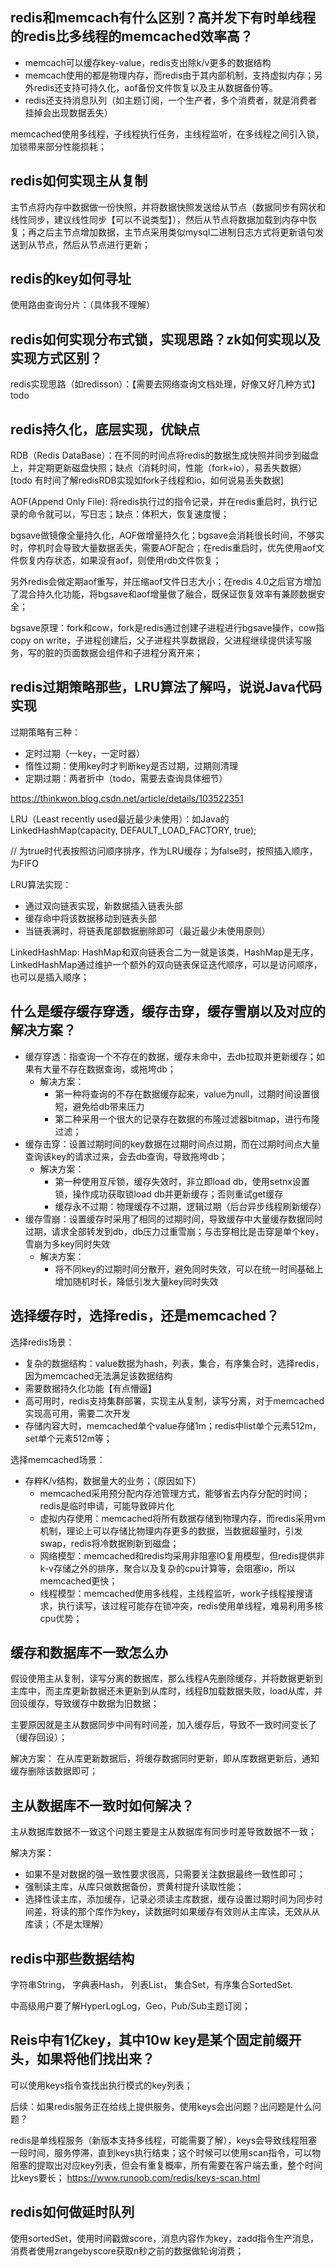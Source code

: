 ## redis和memcach有什么区别？高并发下有时单线程的redis比多线程的memcached效率高？
- memcach可以缓存key-value，redis支出除k/v更多的数据结构
- memcach使用的都是物理内存，而redis由于其内部机制，支持虚拟内存；另外redis还支持可持久化，aof备份文件恢复以及主从数据备份等。
- redis还支持消息队列（如主题订阅，一个生产者，多个消费者，就是消费者挂掉会出现数据丢失）

memcached使用多线程，子线程执行任务，主线程监听，在多线程之间引入锁，加锁带来部分性能损耗；

## redis如何实现主从复制

主节点将内存中数据做一份快照，并将数据快照发送给从节点（数据同步有网状和线性同步，建议线性同步【可以不说类型】），然后从节点将数据加载到内存中恢复；再之后主节点增加数据，主节点采用类似mysql二进制日志方式将更新语句发送到从节点，然后从节点进行更新；

## redis的key如何寻址

使用路由查询分片：（具体我不理解）

## redis如何实现分布式锁，实现思路？zk如何实现以及实现方式区别？

redis实现思路（如redisson）：【需要去网络查询文档处理，好像又好几种方式】
todo

## redis持久化，底层实现，优缺点

RDB（Redis DataBase）：在不同的时间点将redis的数据生成快照并同步到磁盘上，并定期更新磁盘快照；缺点（消耗时间，性能（fork+io），易丢失数据）
[todo 有时间了解redisRDB实现如fork子线程和io，如何说易丢失数据]

AOF(Append Only File): 将redis执行过的指令记录，并在redis重启时，执行记录的命令就可以，写日志；缺点：体积大，恢复速度慢；

bgsave做镜像全量持久化，AOF做增量持久化；bgsave会消耗很长时间，不够实时，停机时会导致大量数据丢失，需要AOF配合；在redis重启时，优先使用aof文件恢复内存状态，如果没有aof，则使用rdb文件恢复；

另外redis会做定期aof重写，并压缩aof文件日志大小；在redis 4.0之后官方增加了混合持久化功能，将bgsave和aof增量做了融合，既保证恢复效率有兼顾数据安全；

bgsave原理：fork和cow，fork是redis通过创建子进程进行bgsave操作，cow指copy on write，子进程创建后，父子进程共享数据段，父进程继续提供读写服务，写的脏的页面数据会组件和子进程分离开来；

## redis过期策略那些，LRU算法了解吗，说说Java代码实现

过期策略有三种：
- 定时过期（一key，一定时器）
- 惰性过期：使用key时才判断key是否过期，过期则清理
- 定期过期：两者折中（todo，需要去查询具体细节）

https://thinkwon.blog.csdn.net/article/details/103522351

LRU（Least recently used最近最少未使用）：如Java的LinkedHashMap(capacity, DEFAULT_LOAD_FACTORY, true);

// 为true时代表按照访问顺序排序，作为LRU缓存；为false时，按照插入顺序，为FIFO

LRU算法实现：
- 通过双向链表实现，新数据插入链表头部
- 缓存命中将该数据移动到链表头部
- 当链表满时，将链表尾部数据删除即可（最近最少未使用原则）

LinkedHashMap: HashMap和双向链表合二为一就是该类，HashMap是无序，LinkedHashMap通过维护一个额外的双向链表保证迭代顺序，可以是访问顺序，也可以是插入顺序；

## 什么是缓存缓存穿透，缓存击穿，缓存雪崩以及对应的解决方案？

- 缓存穿透：指查询一个不存在的数据，缓存未命中，去db拉取并更新缓存；如果有大量不存在数据查询，或拖垮db；
    - 解决方案：
        - 第一种将查询的不存在数据缓存起来，value为null，过期时间设置很短，避免给db带来压力
        - 第二种采用一个很大的记录存在数据的布隆过滤器bitmap，进行布隆过滤；
- 缓存击穿：设置过期时间的key数据在过期时间点过期，而在过期时间点大量查询该key的请求过来，会去db查询，导致拖垮db；
    - 解决方案：
        - 第一种使用互斥锁，缓存失效时，非立即load db，使用setnx设置锁，操作成功获取锁load db并更新缓存；否则重试get缓存
        - 缓存永不过期：物理缓存不过期，逻辑过期（后台异步线程刷新缓存）
- 缓存雪崩：设置缓存时采用了相同的过期时间，导致缓存中大量缓存数据同时过期，请求全部转发到db，db压力过重雪崩；与击穿相比是击穿是单个key，雪崩为多key同时失效
    - 解决方案：
        - 将不同key的过期时间分散开，避免同时失效，可以在统一时间基础上增加随机时长，降低引发大量key同时失效

## 选择缓存时，选择redis，还是memcached？

选择redis场景：

- 复杂的数据结构：value数据为hash，列表，集合，有序集合时，选择redis，因为memcached无法满足该数据结构
- 需要数据持久化功能【有点懵逼】
- 高可用时，redis支持集群部署，实现主从复制，读写分离，对于memcached实现高可用，需要二次开发
- 存储内容大时，memcached单个value存储1m；redis中list单个元素512m，set单个元素512m等；

选择memcached场景：

- 存粹K/v结构，数据量大的业务；（原因如下）
    - memcached采用预分配内存池管理方式，能够省去内存分配的时间；redis是临时申请，可能导致碎片化
    - 虚拟内存使用：memcached将所有数据存储到物理内存，而redis采用vm机制，理论上可以存储比物理内存更多的数据，当数据超量时，引发swap，redis将冷数据刷新到磁盘；
    - 网络模型：memcached和redis均采用非阻塞IO复用模型，但redis提供非k-v存储之外的排序，聚合以及复杂的cpu计算等，会阻塞io，所以memcached更快；
    - 线程模型：memcached使用多线程，主线程监听，work子线程接搜请求，执行读写，该过程可能存在锁冲突，redis使用单线程，难易利用多核cpu优势；

## 缓存和数据库不一致怎么办

假设使用主从复制，读写分离的数据库，那么线程A先删除缓存，并将数据更新到主库中，而主库更新数据还未更新到从库时，线程B加载数据失败，load从库，并回设缓存，导致缓存中数据为旧数据；

主要原因就是主从数据同步中间有时间差，加入缓存后，导致不一致时间变长了（缓存回设）；

解决方案：
在从库更新数据后，将缓存数据同时更新，即从库数据更新后，通知缓存删除该数据即可；

## 主从数据库不一致时如何解决？

主从数据库数据不一致这个问题主要是主从数据库有同步时差导致数据不一致；

解决方案：
- 如果不是对数据的强一致性要求很高，只需要关注数据最终一致性即可；
- 强制读主库，从库只做数据备份，贾黄村提升读取性能；
- 选择性读主库，添加缓存，记录必须读主库数据，缓存设置过期时间为同步时间差，将读的那个库作为key，读数据时如果缓存有效则从主库读，无效从从库读；（不是太理解）

## redis中那些数据结构

字符串String， 字典表Hash， 列表List， 集合Set，有序集合SortedSet.

中高级用户要了解HyperLogLog，Geo，Pub/Sub主题订阅；

## Reis中有1亿key，其中10w key是某个固定前缀开头，如果将他们找出来？

可以使用keys指令查找出执行模式的key列表；

后续：如果redis服务正在给线上提供服务，使用keys会出问题？出问题是什么问题？

redis是单线程服务（新版本支持多线程，可能需要了解），keys会导致线程阻塞一段时间，服务停滞，直到keys执行结束；这个时候可以使用scan指令，可以物阻塞的提取出对应key列表，但会有重复概率，所有需要在客户端去重，整个时间比keys要长；
https://www.runoob.com/redis/keys-scan.html

## redis如何做延时队列

使用sortedSet，使用时间戳做score，消息内容作为key，zadd指令生产消息，消费者使用zrangebyscore获取n秒之前的数据做轮询消费；
